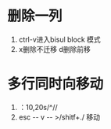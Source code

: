 # 删除一列
1. ctrl-v进入bisul block 模式
2. x删除不迁移 d删除前移
# 多行同时向移动
1. ：10,20s/^//
2. esc -- v -- >/shitf+./ 移动

